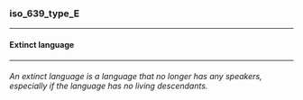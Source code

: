 ### iso_639_type_E



------
#### Extinct language



------
###### An extinct language is a language that no longer has any speakers, especially if the language has no living descendants.